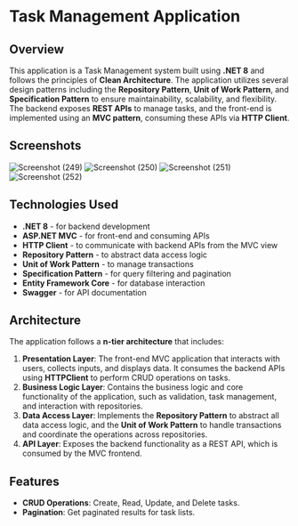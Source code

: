 # Task Management Application

## Overview

This application is a Task Management system built using **.NET 8** and follows the principles of **Clean Architecture**. The application utilizes several design patterns including the **Repository Pattern**, **Unit of Work Pattern**, and **Specification Pattern** to ensure maintainability, scalability, and flexibility. The backend exposes **REST APIs** to manage tasks, and the front-end is implemented using an **MVC pattern**, consuming these APIs via **HTTP Client**.
## Screenshots

![Screenshot (249)](https://github.com/user-attachments/assets/20d2740d-aab0-4766-beba-e41c656057c6)
![Screenshot (250)](https://github.com/user-attachments/assets/d6bd7b5b-c28f-47f4-beb8-ae2511f02908)
![Screenshot (251)](https://github.com/user-attachments/assets/811b67a5-50bc-4699-8a56-4f5db337846f)
![Screenshot (252)](https://github.com/user-attachments/assets/38cec5d7-d97f-4d50-b152-f456f5251bcb)


## Technologies Used

- **.NET 8** - for backend development
- **ASP.NET MVC** - for front-end and consuming APIs
- **HTTP Client** - to communicate with backend APIs from the MVC view
- **Repository Pattern** - to abstract data access logic
- **Unit of Work Pattern** - to manage transactions
- **Specification Pattern** - for query filtering and pagination
- **Entity Framework Core** - for database interaction
- **Swagger** - for API documentation

## Architecture

The application follows a **n-tier architecture** that includes:

1. **Presentation Layer**: The front-end MVC application that interacts with users, collects inputs, and displays data. It consumes the backend APIs using **HTTPClient** to perform CRUD operations on tasks.
2. **Business Logic Layer**: Contains the business logic and core functionality of the application, such as validation, task management, and interaction with repositories.
3. **Data Access Layer**: Implements the **Repository Pattern** to abstract all data access logic, and the **Unit of Work Pattern** to handle transactions and coordinate the operations across repositories.
4. **API Layer**: Exposes the backend functionality as a REST API, which is consumed by the MVC frontend.

## Features

- **CRUD Operations**: Create, Read, Update, and Delete tasks.
- **Pagination**: Get paginated results for task lists.
